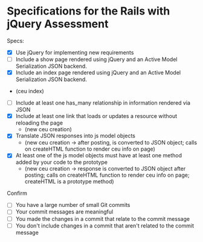 # Specifications for the Rails with jQuery Assessment

Specs:
- [x] Use jQuery for implementing new requirements
- [ ] Include a show page rendered using jQuery and an Active Model Serialization JSON backend.
- [x] Include an index page rendered using jQuery and an Active Model Serialization JSON backend.
 - (ceu index)
- [ ] Include at least one has_many relationship in information rendered via JSON
- [x] Include at least one link that loads or updates a resource without reloading the page
  - (new ceu creation)
- [x] Translate JSON responses into js model objects
  - (new ceu creation -> after posting, is converted to JSON object; calls on createHTML function to render ceu info on page)
- [x] At least one of the js model objects must have at least one method added by your code to the prototype
  - (new ceu creation -> response is converted to JSON object after posting; calls on createHTML function to render ceu info on page; createHTML is a prototype method)

Confirm
- [ ] You have a large number of small Git commits
- [ ] Your commit messages are meaningful
- [ ] You made the changes in a commit that relate to the commit message
- [ ] You don't include changes in a commit that aren't related to the commit message
